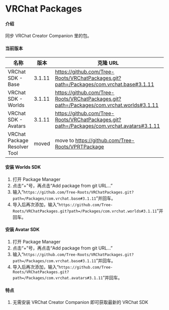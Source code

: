 # VRChat Packages

#### 介绍

同步 VRChat Creator Companion 里的包。

#### 当前版本

| 名称                         | 版本   | 克隆 URL                                                                                           |
| ---------------------------- | ------ | -------------------------------------------------------------------------------------------------- |
| VRChat SDK - Base            | 3.1.11  | https://github.com/Tree-Roots/VRChatPackages.git?path=/Packages/com.vrchat.base#3.1.11              |
| VRChat SDK - Worlds          | 3.1.11  | https://github.com/Tree-Roots/VRChatPackages.git?path=/Packages/com.vrchat.worlds#3.1.11            |
| VRChat SDK - Avatars         | 3.1.11  | https://github.com/Tree-Roots/VRChatPackages.git?path=/Packages/com.vrchat.avatars#3.1.11           |
| VRChat Package Resolver Tool | moved | move to https://github.com/Tree-Roots/VPRTPackage |

#### 安装 Worlds SDK

1. 打开 Package Manager
2. 点击“+”号，再点击“Add package from git URL...”
3. 输入“`https://github.com/Tree-Roots/VRChatPackages.git?path=/Packages/com.vrchat.base#3.1.11`”并回车。
4. 导入后再次添加，输入“`https://github.com/Tree-Roots/VRChatPackages.git?path=/Packages/com.vrchat.worlds#3.1.11`”并回车。

#### 安装 Avatar SDK

1. 打开 Package Manager
2. 点击“+”号，再点击“Add package from git URL...”
3. 输入“`https://github.com/Tree-Roots/VRChatPackages.git?path=/Packages/com.vrchat.base#3.1.11`”并回车。
4. 导入后再次添加，输入“`https://github.com/Tree-Roots/VRChatPackages.git?path=/Packages/com.vrchat.avatars#3.1.11`”并回车。

#### 特点

1. 无需安装 VRChat Creator Companion 即可获取最新的 VRChat SDK
